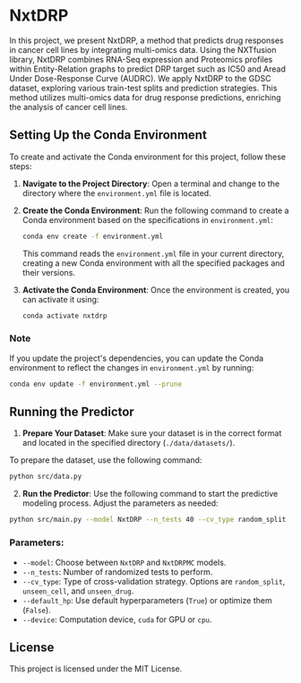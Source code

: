# NxtDRP  
In this project, we present NxtDRP, a method that predicts drug responses in cancer cell lines by integrating multi-omics data. Using the NXTfusion library, NxtDRP combines RNA-Seq expression and Proteomics profiles within Entity-Relation graphs to predict DRP target such as IC50 and Aread Under Dose-Response Curve (AUDRC). We apply NxtDRP to the GDSC dataset, exploring various train-test splits and prediction strategies. This method utilizes multi-omics data for drug response predictions, enriching the analysis of cancer cell lines.

## Setting Up the Conda Environment
To create and activate the Conda environment for this project, follow these steps:

1. **Navigate to the Project Directory**: Open a terminal and change to the directory where the `environment.yml` file is located.

2. **Create the Conda Environment**: Run the following command to create a Conda environment based on the specifications in `environment.yml`:
    ```bash
    conda env create -f environment.yml
    ```

    This command reads the `environment.yml` file in your current directory, creating a new Conda environment with all the specified packages and their versions.

3. **Activate the Conda Environment**: Once the environment is created, you can activate it using:

    ```bash
    conda activate nxtdrp
    ```


### Note

If you update the project's dependencies, you can update the Conda environment to reflect the changes in `environment.yml` by running:

```bash
conda env update -f environment.yml --prune
```


## Running the Predictor

1. **Prepare Your Dataset**: Make sure your dataset is in the correct format and located in the specified directory (`./data/datasets/`). 

To prepare the dataset, use the following command:
```bash
python src/data.py 
```

2. **Run the Predictor**: Use the following command to start the predictive modeling process. Adjust the parameters as needed:

```bash
python src/main.py --model NxtDRP --n_tests 40 --cv_type random_split --default_hp True --device cuda
```

### Parameters:
- `--model`: Choose between `NxtDRP` and `NxtDRPMC` models.
- `--n_tests`: Number of randomized tests to perform.
- `--cv_type`: Type of cross-validation strategy. Options are `random_split`, `unseen_cell`, and `unseen_drug`.
- `--default_hp`: Use default hyperparameters (`True`) or optimize them (`False`).
- `--device`: Computation device, `cuda` for GPU or `cpu`.


## License 
This project is licensed under the MIT License.
